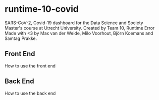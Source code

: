 # runtime-10-covid

SARS-CoV-2, Covid-19 dashboard for the Data Science and Society Master's course at Utrecht University. 
Created by Team 10, Runtime Error
Made with <3 by Max van der Weide, Milo Voorhout, Björn Koemans and Samtag Prakke.

## Front End

How to use the front end

## Back End

How to use the back end
